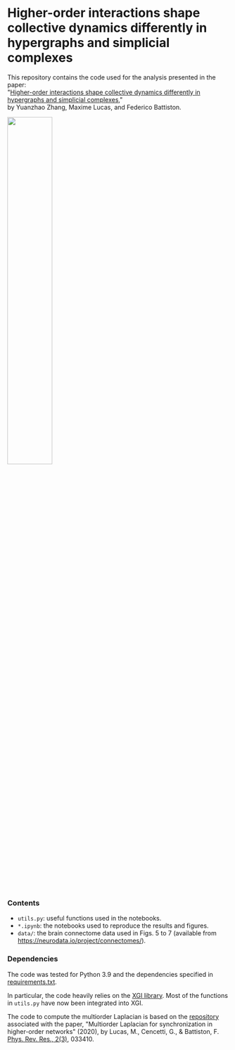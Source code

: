 # Higher-order interactions shape collective dynamics differently in hypergraphs and simplicial complexes

This repository contains the code used for the analysis presented in the paper:  
"[Higher-order interactions shape collective dynamics differently in hypergraphs and simplicial complexes][2],"  
by Yuanzhao Zhang, Maxime Lucas, and Federico Battiston.

<img src="https://user-images.githubusercontent.com/7493360/220310428-c26eb720-1519-4a1d-acac-5228191db7c2.jpeg" width="45%">

### Contents
- `utils.py`: useful functions used in the notebooks.
- `*.ipynb`: the notebooks used to reproduce the results and figures.
- `data/`: the brain connectome data used in Figs. 5 to 7 (available from https://neurodata.io/project/connectomes/). 

### Dependencies

The code was tested for Python 3.9 and the dependencies specified in [requirements.txt](requirements.txt).

In particular, the code heavily relies on the [XGI library](https://github.com/ComplexGroupInteractions/xgi). Most of the functions in `utils.py` have now been integrated into XGI.

The code to compute the multiorder Laplacian is based on the [repository](https://github.com/maximelucas/multiorder_Laplacian) associated with the paper, "Multiorder Laplacian for synchronization in higher-order networks" (2020), by Lucas, M., Cencetti, G., & Battiston, F. [Phys. Rev. Res., 2(3)][1], 033410.

[1]: https://doi.org/10.1103/PhysRevResearch.2.033410
[2]: https://arxiv.org/abs/2203.03060
